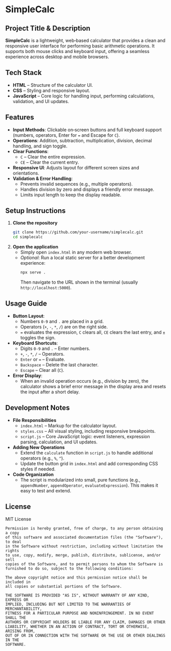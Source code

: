 # SimpleCalc

## Project Title & Description
**SimpleCalc** is a lightweight, web‑based calculator that provides a clean and responsive user interface for performing basic arithmetic operations. It supports both mouse clicks and keyboard input, offering a seamless experience across desktop and mobile browsers.

## Tech Stack
- **HTML** – Structure of the calculator UI.
- **CSS** – Styling and responsive layout.
- **JavaScript** – Core logic for handling input, performing calculations, validation, and UI updates.

## Features
- **Input Methods**: Clickable on‑screen buttons and full keyboard support (numbers, operators, Enter for `=` and Escape for `C`).
- **Operations**: Addition, subtraction, multiplication, division, decimal handling, and sign toggle.
- **Clear Functions**:
  - `C` – Clear the entire expression.
  - `CE` – Clear the current entry.
- **Responsive UI**: Adjusts layout for different screen sizes and orientations.
- **Validation & Error Handling**:
  - Prevents invalid sequences (e.g., multiple operators).
  - Handles division by zero and displays a friendly error message.
  - Limits input length to keep the display readable.

## Setup Instructions
1. **Clone the repository**
   ```bash
   git clone https://github.com/your‑username/simplecalc.git
   cd simplecalc
   ```
2. **Open the application**
   - Simply open `index.html` in any modern web browser.
   - *Optional*: Run a local static server for a better development experience:
     ```bash
     npx serve .
     ```
     Then navigate to the URL shown in the terminal (usually `http://localhost:5000`).

## Usage Guide
- **Button Layout**:
  - Numbers `0‑9` and `.` are placed in a grid.
  - Operators (`+`, `-`, `*`, `/`) are on the right side.
  - `=` evaluates the expression, `C` clears all, `CE` clears the last entry, and `±` toggles the sign.
- **Keyboard Shortcuts**:
  - Digits `0‑9` and `.` – Enter numbers.
  - `+`, `-`, `*`, `/` – Operators.
  - `Enter` or `=` – Evaluate.
  - `Backspace` – Delete the last character.
  - `Escape` – Clear all (`C`).
- **Error Display**:
  - When an invalid operation occurs (e.g., division by zero), the calculator shows a brief error message in the display area and resets the input after a short delay.

## Development Notes
- **File Responsibilities**
  - `index.html` – Markup for the calculator layout.
  - `styles.css` – All visual styling, including responsive breakpoints.
  - `script.js` – Core JavaScript logic: event listeners, expression parsing, calculation, and UI updates.
- **Adding New Operations**
  - Extend the `calculate` function in `script.js` to handle additional operators (e.g., `%`, `^`).
  - Update the button grid in `index.html` and add corresponding CSS styles if needed.
- **Code Organization**
  - The script is modularized into small, pure functions (e.g., `appendNumber`, `appendOperator`, `evaluateExpression`). This makes it easy to test and extend.

## License

MIT License

```
Permission is hereby granted, free of charge, to any person obtaining a copy
of this software and associated documentation files (the "Software"), to deal
in the Software without restriction, including without limitation the rights
to use, copy, modify, merge, publish, distribute, sublicense, and/or sell
copies of the Software, and to permit persons to whom the Software is
furnished to do so, subject to the following conditions:

The above copyright notice and this permission notice shall be included in
all copies or substantial portions of the Software.

THE SOFTWARE IS PROVIDED "AS IS", WITHOUT WARRANTY OF ANY KIND, EXPRESS OR
IMPLIED, INCLUDING BUT NOT LIMITED TO THE WARRANTIES OF MERCHANTABILITY,
FITNESS FOR A PARTICULAR PURPOSE AND NONINFRINGEMENT. IN NO EVENT SHALL THE
AUTHORS OR COPYRIGHT HOLDERS BE LIABLE FOR ANY CLAIM, DAMAGES OR OTHER
LIABILITY, WHETHER IN AN ACTION OF CONTRACT, TORT OR OTHERWISE, ARISING FROM,
OUT OF OR IN CONNECTION WITH THE SOFTWARE OR THE USE OR OTHER DEALINGS IN THE
SOFTWARE.
```
